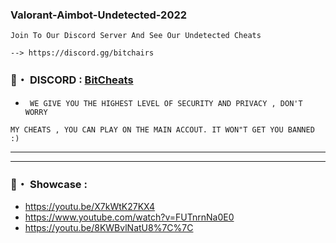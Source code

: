### Valorant-Aimbot-Undetected-2022

```sh-session
Join To Our Discord Server And See Our Undetected Cheats
```
```sh-session
--> https://discord.gg/bitchairs
```

### 📌・ DISCORD : [BitCheats](https://discord.gg/bitchairs)  

* ` WE GIVE YOU THE HIGHEST LEVEL OF SECURITY AND PRIVACY , DON'T WORRY`
 ```sh-session
MY CHEATS , YOU CAN PLAY ON THE MAIN ACCOUT. IT WON"T GET YOU BANNED :)
```        
***
***
### 📌・ Showcase :
*  https://youtu.be/X7kWtK27KX4
*  https://www.youtube.com/watch?v=FUTnrnNa0E0
*  https://youtu.be/8KWBvlNatU8%7C%7C 

